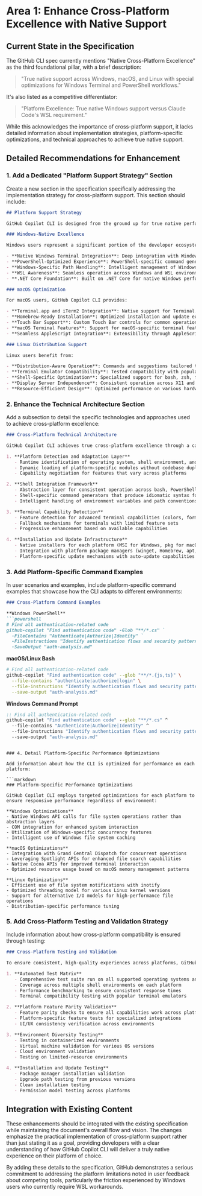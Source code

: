 # Area 1: Enhance Cross-Platform Excellence with Native Support

## Current State in the Specification

The GitHub CLI spec currently mentions "Native Cross-Platform Excellence" as the third foundational pillar, with a brief description:

> "True native support across Windows, macOS, and Linux with special optimizations for Windows Terminal and PowerShell workflows."

It's also listed as a competitive differentiator:

> "Platform Excellence: True native Windows support versus Claude Code's WSL requirement."

While this acknowledges the importance of cross-platform support, it lacks detailed information about implementation strategies, platform-specific optimizations, and technical approaches to achieve true native support.

## Detailed Recommendations for Enhancement

### 1. Add a Dedicated "Platform Support Strategy" Section

Create a new section in the specification specifically addressing the implementation strategy for cross-platform support. This section should include:

```markdown
## Platform Support Strategy

GitHub Copilot CLI is designed from the ground up for true native performance and integration across all major platforms. Unlike tools that prioritize one platform or require virtualization layers like WSL, our approach ensures first-class support for each developer's environment of choice.

### Windows-Native Excellence

Windows users represent a significant portion of the developer ecosystem but are often underserved by terminal tools that originate in Unix-like environments. GitHub Copilot CLI addresses this gap through:

- **Native Windows Terminal Integration**: Deep integration with Windows Terminal features including custom terminal controls, split-pane awareness, and terminal profiles
- **PowerShell-Optimized Experience**: PowerShell-specific command generation with awareness of PowerShell syntax, modules, and idiomatic patterns
- **Windows-Specific Path Handling**: Intelligent management of Windows path conventions, drive letters, and UNC paths
- **WSL Awareness**: Seamless operation across Windows and WSL environments with context preservation when switching between them
- **.NET Core Foundation**: Built on .NET Core for native Windows performance while maintaining cross-platform capability

### macOS Optimization

For macOS users, GitHub Copilot CLI provides:

- **Terminal.app and iTerm2 Integration**: Native support for Terminal.app features and iTerm2-specific capabilities like split panes and profiles
- **Homebrew-Ready Installation**: Optimized installation and update experience through Homebrew
- **Touch Bar Support**: Custom Touch Bar controls for common operations on supported MacBooks
- **macOS Terminal Features**: Support for macOS-specific terminal features and keyboard shortcuts
- **Seamless AppleScript Integration**: Extensibility through AppleScript for automation workflows

### Linux Distribution Support

Linux users benefit from:

- **Distribution-Aware Operation**: Commands and suggestions tailored to the specific Linux distribution and package manager
- **Terminal Emulator Compatibility**: Tested compatibility with popular terminal emulators including GNOME Terminal, Konsole, Terminator, and Alacritty
- **Shell-Specific Optimization**: Specialized support for bash, zsh, fish, and other popular shells with awareness of their unique features
- **Display Server Independence**: Consistent operation across X11 and Wayland environments
- **Resource-Efficient Design**: Optimized performance on various hardware configurations
```

### 2. Enhance the Technical Architecture Section

Add a subsection to detail the specific technologies and approaches used to achieve cross-platform excellence:

```markdown
### Cross-Platform Technical Architecture

GitHub Copilot CLI achieves true cross-platform excellence through a carefully designed architecture:

1. **Platform Detection and Adaptation Layer**
   - Runtime identification of operating system, shell environment, and terminal capabilities
   - Dynamic loading of platform-specific modules without codebase duplication
   - Capability negotiation for features that vary across platforms

2. **Shell Integration Framework**
   - Abstraction layer for consistent operation across bash, PowerShell, zsh, cmd.exe, and other shells
   - Shell-specific command generators that produce idiomatic syntax for each environment
   - Intelligent handling of environment variables and path conventions

3. **Terminal Capability Detection**
   - Feature detection for advanced terminal capabilities (colors, formatting, cursor control)
   - Fallback mechanisms for terminals with limited feature sets
   - Progressive enhancement based on available capabilities

4. **Installation and Update Infrastructure**
   - Native installers for each platform (MSI for Windows, pkg for macOS, distribution packages for Linux)
   - Integration with platform package managers (winget, Homebrew, apt, yum, etc.)
   - Platform-specific update mechanisms with auto-update capabilities
```

### 3. Add Platform-Specific Command Examples

In user scenarios and examples, include platform-specific command examples that showcase how the CLI adapts to different environments:

```markdown
### Cross-Platform Command Examples

**Windows PowerShell**
```powershell
# Find all authentication-related code
github-copilot "Find authentication code" -Glob "**/*.cs" `
  -FileContains "Authenticate|Authorize|Identity" `
  -FileInstructions "Identify authentication flows and security patterns" `
  -SaveOutput "auth-analysis.md"
```

**macOS/Linux Bash**
```bash
# Find all authentication-related code
github-copilot "Find authentication code" --glob "**/*.{js,ts}" \
  --file-contains "authenticate|authorize|login" \
  --file-instructions "Identify authentication flows and security patterns" \
  --save-output "auth-analysis.md"
```

**Windows Command Prompt**
```cmd
:: Find all authentication-related code
github-copilot "Find authentication code" --glob "**/*.cs" ^
  --file-contains "Authenticate|Authorize|Identity" ^
  --file-instructions "Identify authentication flows and security patterns" ^
  --save-output "auth-analysis.md"
```
```

### 4. Detail Platform-Specific Performance Optimizations

Add information about how the CLI is optimized for performance on each platform:

```markdown
### Platform-Specific Performance Optimizations

GitHub Copilot CLI employs targeted optimizations for each platform to ensure responsive performance regardless of environment:

**Windows Optimizations**
- Native Windows API calls for file system operations rather than abstraction layers
- COM integration for enhanced system interaction
- Utilization of Windows-specific concurrency features
- Intelligent use of Windows file system caching

**macOS Optimizations**
- Integration with Grand Central Dispatch for concurrent operations
- Leveraging Spotlight APIs for enhanced file search capabilities
- Native Cocoa APIs for improved terminal interaction
- Optimized resource usage based on macOS memory management patterns

**Linux Optimizations**
- Efficient use of file system notifications with inotify
- Optimized threading model for various Linux kernel versions
- Support for alternative I/O models for high-performance file operations
- Distribution-specific performance tuning
```

### 5. Add Cross-Platform Testing and Validation Strategy

Include information about how cross-platform compatibility is ensured through testing:

```markdown
### Cross-Platform Testing and Validation

To ensure consistent, high-quality experiences across platforms, GitHub Copilot CLI undergoes rigorous cross-platform testing:

1. **Automated Test Matrix**
   - Comprehensive test suite run on all supported operating systems and versions
   - Coverage across multiple shell environments on each platform
   - Performance benchmarking to ensure consistent response times
   - Terminal compatibility testing with popular terminal emulators

2. **Platform Feature Parity Validation**
   - Feature parity checks to ensure all capabilities work across platforms
   - Platform-specific feature tests for specialized integrations
   - UI/UX consistency verification across environments

3. **Environment Diversity Testing**
   - Testing in containerized environments
   - Virtual machine validation for various OS versions
   - Cloud environment validation
   - Testing on limited-resource environments

4. **Installation and Update Testing**
   - Package manager installation validation
   - Upgrade path testing from previous versions
   - Clean installation testing
   - Permission model testing across platforms
```

## Integration with Existing Content

These enhancements should be integrated with the existing specification while maintaining the document's overall flow and vision. The changes emphasize the practical implementation of cross-platform support rather than just stating it as a goal, providing developers with a clear understanding of how GitHub Copilot CLI will deliver a truly native experience on their platform of choice.

By adding these details to the specification, GitHub demonstrates a serious commitment to addressing the platform limitations noted in user feedback about competing tools, particularly the friction experienced by Windows users who currently require WSL workarounds.